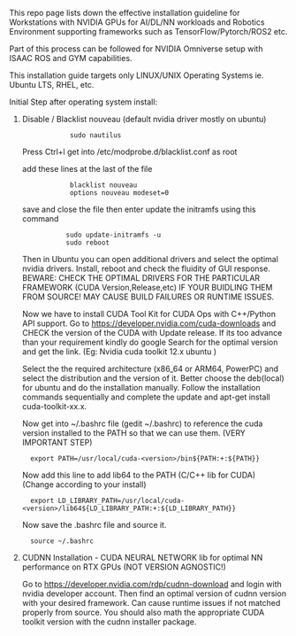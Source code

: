 This repo page lists down the effective installation guideline for Workstations with NVIDIA GPUs for AI/DL/NN workloads and Robotics Environment supporting frameworks such as 
TensorFlow/Pytorch/ROS2 etc.

Part of this process can be followed for NVIDIA Omniverse setup with ISAAC ROS and GYM capabilities.

This installation guide targets only LINUX/UNIX Operating Systems ie. Ubuntu LTS, RHEL, etc.



Initial Step after operating system install:

   1) Disable / Blacklist nouveau (default nvidia driver mostly on ubuntu)

                      sudo nautilus
      Press Ctrl+l
      get into /etc/modprobe.d/blacklist.conf as root

      add these lines at the last of the file
      
                      blacklist nouveau
                      options nouveau modeset=0
      save and close the file
      then enter update the initramfs using this command

                     sudo update-initramfs -u
                     sudo reboot

      Then in Ubuntu you can open additional drivers and select the optimal nvidia drivers. Install, reboot and check the fluidity of GUI response.
      BEWARE: CHECK THE OPTIMAL DRIVERS FOR THE PARTICULAR FRAMEWORK (CUDA Version,Release,etc) IF YOUR BUIDLING THEM FROM SOURCE! MAY CAUSE BUILD FAILURES OR RUNTIME ISSUES.

      Now we have to install CUDA Tool Kit for CUDA Ops with C++/Python API support.
      Go to https://developer.nvidia.com/cuda-downloads and CHECK the version of the CUDA with Update release. If its too advance than your requirement kindly do google Search for the optimal version and get the link. (Eg: Nvidia cuda toolkit 12.x ubuntu )

      Select the the required architecture (x86_64 or ARM64, PowerPC) and select the distribution and the version of it.
      Better choose the deb(local) for ubuntu and do the installation manually.
      Follow the installation commands sequentially and complete the update and apt-get install cuda-toolkit-xx.x.

      Now get into ~/.bashrc file (gedit ~/.bashrc) to reference the cuda version installed to the PATH so that we can use them. (VERY IMPORTANT STEP)

            export PATH=/usr/local/cuda-<version>/bin${PATH:+:${PATH}}

      Now add this line to add lib64 to the PATH (C/C++ lib for CUDA) (Change <version> according to your install)

            export LD_LIBRARY_PATH=/usr/local/cuda-<version>/lib64${LD_LIBRARY_PATH:+:${LD_LIBRARY_PATH}}

      Now save the .bashrc file and source it.

            source ~/.bashrc

   2) CUDNN Installation - CUDA NEURAL NETWORK lib for optimal NN performance on RTX GPUs (NOT VERSION AGNOSTIC!)

      Go to https://developer.nvidia.com/rdp/cudnn-download and login with nvidia developer account.
      Then find an optimal version of cudnn version with your desired framework. Can cause runtime issues if not matched properly from source.
      You should also math the appropriate CUDA toolkit version with the cudnn installer package.

      

      
      


      
      

        




